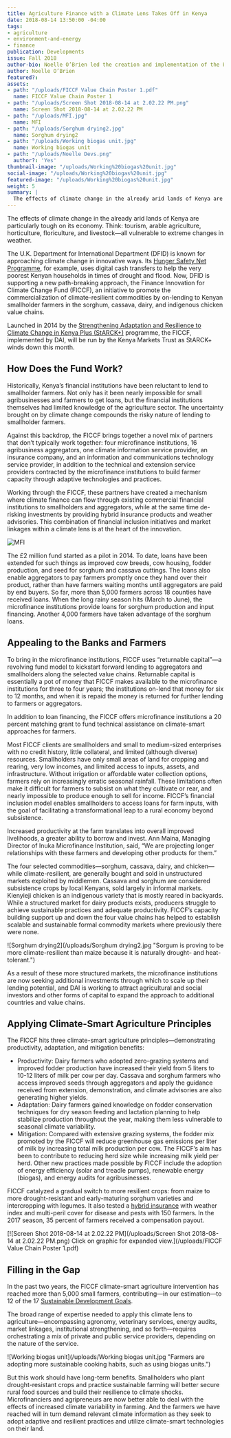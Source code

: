 ```yaml
---
title: Agriculture Finance with a Climate Lens Takes Off in Kenya
date: 2018-08-14 13:50:00 -04:00
tags:
- agriculture
- environment-and-energy
- finance
publication: Developments
issue: Fall 2018
author-bio: Noelle O’Brien led the creation and implementation of the Fund.
author: Noelle O’Brien
featured?: 
assets:
- path: "/uploads/FICCF Value Chain Poster 1.pdf"
  name: FICCF Value Chain Poster 1
- path: "/uploads/Screen Shot 2018-08-14 at 2.02.22 PM.png"
  name: Screen Shot 2018-08-14 at 2.02.22 PM
- path: "/uploads/MFI.jpg"
  name: MFI
- path: "/uploads/Sorghum drying2.jpg"
  name: Sorghum drying2
- path: "/uploads/Working biogas unit.jpg"
  name: Working biogas unit
- path: "/uploads/Noelle Devs.png"
  author?: 'Yes'
thumbnail-image: "/uploads/Working%20biogas%20unit.jpg"
social-image: "/uploads/Working%20biogas%20unit.jpg"
featured-image: "/uploads/Working%20biogas%20unit.jpg"
weight: 5
summary: |
  The effects of climate change in the already arid lands of Kenya are particularly tough on its economy. Think: tourism, arable agriculture, horticulture, floriculture, and livestock—all vulnerable to extreme changes in weather.
---
```


The effects of climate change in the already arid lands of Kenya are particularly tough on its economy. Think: tourism, arable agriculture, horticulture, floriculture, and livestock—all vulnerable to extreme changes in weather.





The U.K. Department for International Department (DFID) is known for approaching climate change in innovative ways. Its [Hunger Safety Net Programme](https://www.dai.com/our-work/projects/kenya-hunger-safety-net-programme-phase-2-hsnp2), for example, uses digital cash transfers to help the very poorest Kenyan households in times of drought and flood. Now, DFID is supporting a new path-breaking approach, the Finance Innovation for Climate Change Fund (FICCF), an initiative to promote the commercialization of climate-resilient commodities by on-lending to Kenyan smallholder farmers in the sorghum, cassava, dairy, and indigenous chicken value chains.

Launched in 2014 by the [Strengthening Adaptation and Resilience to Climate Change in Kenya Plus (StARCK+)](https://www.dai.com/our-work/projects/kenya-strengthening-adaptation-and-resilience-climate-change-kenya-plus-starck) programme, the FICCF, implemented by DAI, will be run by the Kenya Markets Trust as StARCK+ winds down this month.

## How Does the Fund Work?

Historically, Kenya’s financial institutions have been reluctant to lend to smallholder farmers. Not only has it been nearly impossible for small agribusinesses and farmers to get loans, but the financial institutions themselves had limited knowledge of the agriculture sector. The uncertainty brought on by climate change compounds the risky nature of lending to smallholder farmers.  

Against this backdrop, the FICCF brings together a novel mix of partners that don’t typically work together: four microfinance institutions, 16 agribusiness aggregators, one climate information service provider, an insurance company, and an information and communications technology service provider, in addition to the technical and extension service providers contracted by the microfinance institutions to build farmer capacity through adaptive technologies and practices. 

Working through the FICCF, these partners have created a mechanism where climate finance can flow through existing commercial financial institutions to smallholders and aggregators, while at the same time de-risking investments by providing hybrid insurance products and weather advisories. This combination of financial inclusion initiatives and market linkages within a climate lens is at the heart of the innovation.

![MFI](/uploads/MFI.jpg "The financial institutions market their services to smallholder farmers.") 

The £2 million fund started as a pilot in 2014. To date, loans have been extended for such things as improved cow breeds, cow housing, fodder production, and seed for sorghum and cassava cuttings. The loans also enable aggregators to pay farmers promptly once they hand over their product, rather than have farmers waiting months until aggregators are paid by end buyers. So far, more than 5,000 farmers across 18 counties have received loans. When the long rainy season hits (March to June), the microfinance institutions provide loans for sorghum production and input financing. Another 4,000 farmers have taken advantage of the sorghum loans. 

## Appealing to the Banks and Farmers

To bring in the microfinance institutions, FICCF uses “returnable capital”—a revolving fund model to kickstart forward lending to aggregators and smallholders along the selected value chains. Returnable capital is essentially a pot of money that FICCF makes available to the microfinance institutions for three to four years; the institutions on-lend that money for six to 12 months, and when it is repaid the money is returned for further lending to farmers or aggregators.  

In addition to loan financing, the FICCF offers microfinance institutions a 20 percent matching grant to fund technical assistance on climate-smart approaches for farmers.

Most FICCF clients are smallholders and small to medium-sized enterprises with no credit history, little collateral, and limited (although diverse) resources. Smallholders have only small areas of land for cropping and rearing, very low incomes, and limited access to inputs, assets, and infrastructure. Without irrigation or affordable water collection options, farmers rely on increasingly erratic seasonal rainfall. These limitations often make it difficult for farmers to subsist on what they cultivate or rear, and nearly impossible to produce enough to sell for income. FICCF’s financial inclusion model enables smallholders to access loans for farm inputs, with the goal of facilitating a transformational leap to a rural economy beyond subsistence. 

Increased productivity at the farm translates into overall improved livelihoods, a greater ability to borrow and invest. Ann Maina, Managing Director of Inuka Microfinance Institution, said, “We are projecting longer relationships with these farmers and developing other products for them.”  

The four selected commodities—sorghum, cassava, dairy, and chicken—while climate-resilient, are generally bought and sold in unstructured markets exploited by middlemen. Cassava and sorghum are considered subsistence crops by local Kenyans, sold largely in informal markets. Kienyieji chicken is an indigenous variety that is mostly reared in backyards. While a structured market for dairy products exists, producers struggle to achieve sustainable practices and adequate productivity. FICCF’s capacity building support up and down the four value chains has helped to establish scalable and sustainable formal commodity markets where previously there were none. 

![Sorghum drying2](/uploads/Sorghum drying2.jpg "Sorgum is proving to be more climate-resilient than maize because it is naturally drought- and heat-tolerant.") 

As a result of these more structured markets, the microfinance institutions are now seeking additional investments through which to scale up their lending potential, and DAI is working to attract agricultural and social investors and other forms of capital to expand the approach to additional countries and value chains. 

## Applying Climate-Smart Agriculture Principles

The FICCF hits three climate-smart agriculture principles—demonstrating productivity, adaptation, and mitigation benefits:

* Productivity: Dairy farmers who adopted zero-grazing systems and improved fodder production have increased their yield from 5 liters to 10-12 liters of milk per cow per day. Cassava and sorghum farmers who access improved seeds through aggregators and apply the guidance received from extension, demonstration, and climate advisories are also generating higher yields. 
* Adaptation: Dairy farmers gained knowledge on fodder conservation techniques for dry season feeding and lactation planning to help stabilize production throughout the year, making them less vulnerable to seasonal climate variability.
* Mitigation: Compared with extensive grazing systems, the fodder mix promoted by the FICCF will reduce greenhouse gas emissions per liter of milk by increasing total milk production per cow. The FICCF’s aim has been to contribute to reducing herd size while increasing milk yield per herd. Other new practices made possible by FICCF include the adoption of energy efficiency (solar and treadle pumps), renewable energy (biogas), and energy audits for agribusinesses. 

FICCF catalyzed a gradual switch to more resilient crops: from maize to more drought-resistant and early-maturing sorghum varieties and intercropping with legumes. It also tested a [hybrid insurance](https://www.dai.com/news/dfid-project-trials-sorghum-insurance-to-support-climate-resilient-farming-in-kenya) with weather index and multi-peril cover for disease and pests with 150 farmers. In the 2017 season, 35 percent of farmers received a compensation payout. 

[![Screen Shot 2018-08-14 at 2.02.22 PM](/uploads/Screen Shot 2018-08-14 at 2.02.22 PM.png) Click on graphic for expanded view.](/uploads/FICCF Value Chain Poster 1.pdf)

## Filling in the Gap

In the past two years, the FICCF climate-smart agriculture intervention has reached more than 5,000 small farmers, contributing—in our estimation—to 12 of the 17 [Sustainable Development Goals](https://sustainabledevelopment.un.org/?menu=1300).
 
The broad range of expertise needed to apply this climate lens to agriculture—encompassing agronomy, veterinary services, energy audits, market linkages, institutional strengthening, and so forth—requires orchestrating a mix of private and public service providers, depending on the nature of the service.

![Working biogas unit](/uploads/Working biogas unit.jpg "Farmers are adopting more sustainable cooking habits, such as using biogas units.") 
 
But this work should have long-term benefits. Smallholders who plant drought-resistant crops and practice sustainable farming will better secure rural food sources and build their resilience to climate shocks. Microfinanciers and agripreneurs are now better able to deal with the effects of increased climate variability in farming. And the farmers we have reached will in turn demand relevant climate information as they seek to adopt adaptive and resilient practices and utilize climate-smart technologies on their land.
